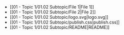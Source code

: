 -  [[01 - Topic 1/01.02 Subtopic/File 1|File 1]]
-  [[01 - Topic 1/01.02 Subtopic/File 2|File 2]]
-  [[01 - Topic 1/01.02 Subtopic/logo.svg|logo.svg]]
-  [[01 - Topic 1/01.02 Subtopic/publish.css|publish.css]]
-  [[01 - Topic 1/01.02 Subtopic/README|README]]
